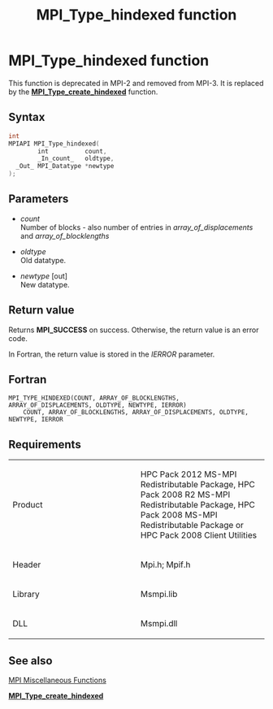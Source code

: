 ﻿---
title: MPI_Type_hindexed function
TOCTitle: MPI_Type_hindexed function
ms:assetid: d3fcd851-924b-4148-aedb-9b2829cdd569
ms:mtpsurl: https://msdn.microsoft.com/en-us/library/Dn520574(v=VS.85)
ms:contentKeyID: 59361045
ms.date: 03/28/2018
mtps_version: v=VS.85
f1_keywords:
- MPI_TYPE_HINDEXED
- mpif/MPI_Type_hindexed
- mpi/MPI_TYPE_HINDEXED
dev_langs:
- C++
- C
---

# MPI\_Type\_hindexed function

This function is deprecated in MPI-2 and removed from MPI-3. It is replaced by the [**MPI\_Type\_create\_hindexed**](mpi-type-create-hindexed-function.md) function.

## Syntax

``` c++
int
MPIAPI MPI_Type_hindexed(
        int          count,
        _In_count_   oldtype,
  _Out_ MPI_Datatype *newtype
);
```

## Parameters

  - *count*  
    Number of blocks - also number of entries in *array\_of\_displacements* and *array\_of\_blocklengths*

  - *oldtype*  
    Old datatype.

  - *newtype* \[out\]  
    New datatype.

## Return value

Returns **MPI\_SUCCESS** on success. Otherwise, the return value is an error code.

In Fortran, the return value is stored in the *IERROR* parameter.

## Fortran

    MPI_TYPE_HINDEXED(COUNT, ARRAY_OF_BLOCKLENGTHS, ARRAY_OF_DISPLACEMENTS, OLDTYPE, NEWTYPE, IERROR)
        COUNT, ARRAY_OF_BLOCKLENGTHS, ARRAY_OF_DISPLACEMENTS, OLDTYPE, NEWTYPE, IERROR

## Requirements

<table>
<colgroup>
<col style="width: 50%" />
<col style="width: 50%" />
</colgroup>
<tbody>
<tr class="odd">
<td><p>Product</p></td>
<td><p>HPC Pack 2012 MS-MPI Redistributable Package, HPC Pack 2008 R2 MS-MPI Redistributable Package, HPC Pack 2008 MS-MPI Redistributable Package or HPC Pack 2008 Client Utilities</p></td>
</tr>
<tr class="even">
<td><p>Header</p></td>
<td>Mpi.h;
Mpif.h</td>
</tr>
<tr class="odd">
<td><p>Library</p></td>
<td>Msmpi.lib</td>
</tr>
<tr class="even">
<td><p>DLL</p></td>
<td>Msmpi.dll</td>
</tr>
</tbody>
</table>


## See also

[MPI Miscellaneous Functions](mpi-miscellaneous-functions.md)

[**MPI\_Type\_create\_hindexed**](mpi-type-create-hindexed-function.md)

